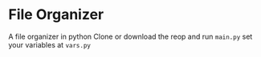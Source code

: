 # File Organizer
A file organizer in python
Clone or download the reop and run `main.py`
set your variables at `vars.py`